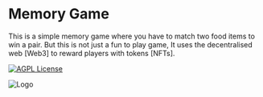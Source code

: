 # Memory Game

This is a simple memory game where you have to match two food items to win a pair. But this is not just a fun to play game, It uses the decentralised web [Web3] to reward players with tokens [NFTs].


[![AGPL License](https://img.shields.io/badge/license-MIT-blue.svg)](http://www.gnu.org/licenses/agpl-3.0)


![Logo](https://pbs.twimg.com/profile_images/1511647209812504579/G6Lxi00P_400x400.jpg)

